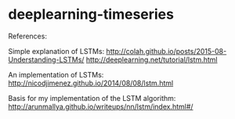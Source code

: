 # deeplearning-timeseries

References:

Simple explanation of LSTMs:
http://colah.github.io/posts/2015-08-Understanding-LSTMs/
http://deeplearning.net/tutorial/lstm.html

An implementation of LSTMs:
http://nicodjimenez.github.io/2014/08/08/lstm.html

Basis for my implementation of the LSTM algorithm:
http://arunmallya.github.io/writeups/nn/lstm/index.html#/
